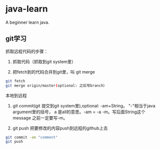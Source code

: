 # java-learn
A beginner learn java.

## git学习
抓取远程代码的步骤：

1. 抓取代码（抓取到git system里）

2. 把fetch到的代码合并到git里，叫 git merge
```bash
git fetch
git merge origin/master(optional: 之后写branch）

```

本地到远程
1. git commit(git 提交到git system里),optional: -am+String。 "-"相当于java argument里的括号，
a 是all的意思。-am = -a -m。写后面String这个message
之前一定要写-m。


2. git push 把要修改的内容push到远程的github上去
```bash
git commit -am "comment"
git push
```
